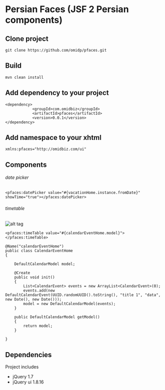 # Persian Faces (JSF 2 Persian components)

## Clone project

```
git clone https://github.com/omidp/pfaces.git
```

## Build 

```
mvn clean install
```

## Add dependency to your project

```
<dependency>
			<groupId>com.omidbiz</groupId>
			<artifactId>pfaces</artifactId>
			<version>0.0.1</version>
</dependency>
```

## Add namespace to your xhtml

```
xmlns:pfaces="http://omidbiz.com/ui"
```

## Components

###### date picker

```
<pfaces:datePicker value="#{vacationHome.instance.fromDate}" showTime="true"></pfaces:datePicker>
```

###### timetable 

![alt tag](http://cdn.persiangig.com/preview/IEodTMXT6Q/timeTable.png)


```
<pfaces:timeTable value="#{calendarEventHome.model}"></pfaces:timeTable>
```

```
@Name("calendarEventHome")
public class CalendarEventHome
{

    DefaultCalendarModel model;

    @Create
    public void init()
    {
        List<CalendarEvent> events = new ArrayList<CalendarEvent>(0);
        events.add(new DefaultCalendarEvent(UUID.randomUUID().toString(), "title 1", "data", new Date(), new Date()));
        model = new DefaultCalendarModel(events);
    }

    public DefaultCalendarModel getModel()
    {
        return model;
    }

}
```


## Dependencies

Project includes

+ jQuery 1.7
+ jQuery ui 1.8.16
